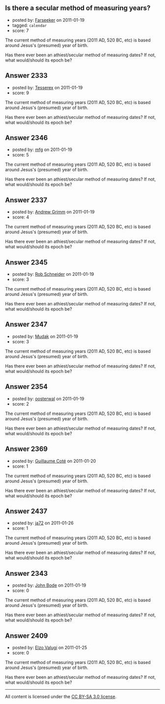 ## Is there a secular method of measuring years?

- posted by: [Farseeker](https://stackexchange.com/users/-1/712-farseeker) on 2011-01-19
- tagged: `calendar`
- score: 7

The current method of measuring years (2011 AD, 520 BC, etc) is based around Jesus's (presumed) year of birth.

Has there ever been an athiest/secular method of measuring dates? If not, what would/should its epoch be?


## Answer 2333

- posted by: [Tesserex](https://stackexchange.com/users/-1/870-tesserex) on 2011-01-19
- score: 9

The current method of measuring years (2011 AD, 520 BC, etc) is based around Jesus's (presumed) year of birth.

Has there ever been an athiest/secular method of measuring dates? If not, what would/should its epoch be?


## Answer 2346

- posted by: [mfg](https://stackexchange.com/users/-1/135-mfg) on 2011-01-19
- score: 5

The current method of measuring years (2011 AD, 520 BC, etc) is based around Jesus's (presumed) year of birth.

Has there ever been an athiest/secular method of measuring dates? If not, what would/should its epoch be?


## Answer 2337

- posted by: [Andrew Grimm](https://stackexchange.com/users/-1/270-andrew-grimm) on 2011-01-19
- score: 4

The current method of measuring years (2011 AD, 520 BC, etc) is based around Jesus's (presumed) year of birth.

Has there ever been an athiest/secular method of measuring dates? If not, what would/should its epoch be?


## Answer 2345

- posted by: [Rob Schneider](https://stackexchange.com/users/-1/149-rob-schneider) on 2011-01-19
- score: 3

The current method of measuring years (2011 AD, 520 BC, etc) is based around Jesus's (presumed) year of birth.

Has there ever been an athiest/secular method of measuring dates? If not, what would/should its epoch be?


## Answer 2347

- posted by: [Mudak](https://stackexchange.com/users/-1/205-mudak) on 2011-01-19
- score: 3

The current method of measuring years (2011 AD, 520 BC, etc) is based around Jesus's (presumed) year of birth.

Has there ever been an athiest/secular method of measuring dates? If not, what would/should its epoch be?


## Answer 2354

- posted by: [oosterwal](https://stackexchange.com/users/-1/891-oosterwal) on 2011-01-19
- score: 2

The current method of measuring years (2011 AD, 520 BC, etc) is based around Jesus's (presumed) year of birth.

Has there ever been an athiest/secular method of measuring dates? If not, what would/should its epoch be?


## Answer 2369

- posted by: [Guillaume Coté](https://stackexchange.com/users/-1/408-guillaume-cot) on 2011-01-20
- score: 1

The current method of measuring years (2011 AD, 520 BC, etc) is based around Jesus's (presumed) year of birth.

Has there ever been an athiest/secular method of measuring dates? If not, what would/should its epoch be?


## Answer 2437

- posted by: [ja72](https://stackexchange.com/users/-1/567-ja72) on 2011-01-26
- score: 1

The current method of measuring years (2011 AD, 520 BC, etc) is based around Jesus's (presumed) year of birth.

Has there ever been an athiest/secular method of measuring dates? If not, what would/should its epoch be?


## Answer 2343

- posted by: [John Bode](https://stackexchange.com/users/-1/117-john-bode) on 2011-01-19
- score: 0

The current method of measuring years (2011 AD, 520 BC, etc) is based around Jesus's (presumed) year of birth.

Has there ever been an athiest/secular method of measuring dates? If not, what would/should its epoch be?


## Answer 2409

- posted by: [Elzo Valugi](https://stackexchange.com/users/-1/132-elzo-valugi) on 2011-01-25
- score: 0

The current method of measuring years (2011 AD, 520 BC, etc) is based around Jesus's (presumed) year of birth.

Has there ever been an athiest/secular method of measuring dates? If not, what would/should its epoch be?



---

All content is licensed under the [CC BY-SA 3.0 license](https://creativecommons.org/licenses/by-sa/3.0/).
